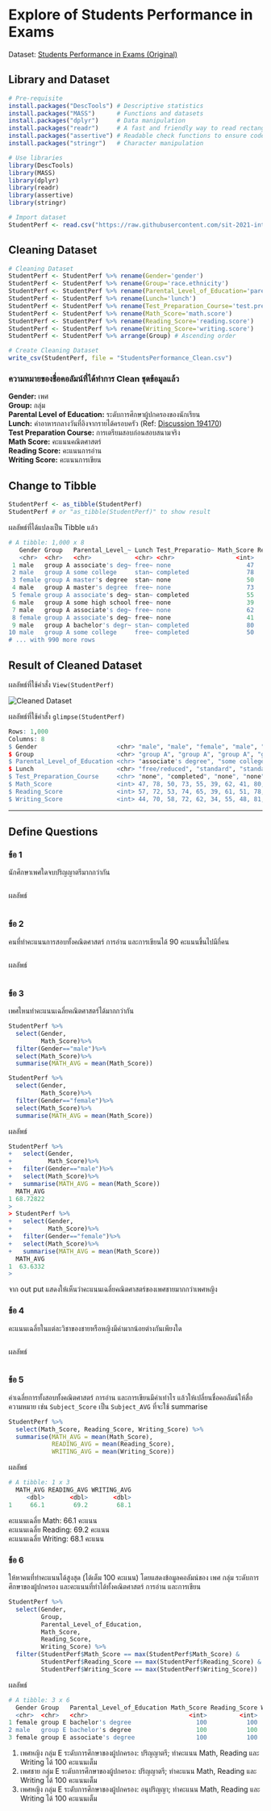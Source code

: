 # Explore of Students Performance in Exams

Dataset: [Students Performance in Exams (Original)](https://github.com/sit-2021-int214/017-StudentPerf_inExam/blob/main/StudentsPerformance_Original.csv)

## Library and Dataset

```R
# Pre-requisite
install.packages("DescTools") # Descriptive statistics
install.packages("MASS")      # Functions and datasets
install.packages("dplyr")     # Data manipulation
install.packages("readr")     # A fast and friendly way to read rectangular data
install.packages("assertive") # Readable check functions to ensure code integrity
install.packages("stringr")   # Character manipulation

# Use libraries
library(DescTools)
library(MASS)
library(dplyr)
library(readr)
library(assertive)
library(stringr)

# Import dataset
StudentPerf <- read.csv("https://raw.githubusercontent.com/sit-2021-int214/017-StudentPerf_inExam/main/StudentsPerformance_Original.csv")
```

## Cleaning Dataset

```R
# Cleaning Dataset
StudentPerf <- StudentPerf %>% rename(Gender='gender')
StudentPerf <- StudentPerf %>% rename(Group='race.ethnicity')
StudentPerf <- StudentPerf %>% rename(Parental_Level_of_Education='parental.level.of.education')
StudentPerf <- StudentPerf %>% rename(Lunch='lunch')
StudentPerf <- StudentPerf %>% rename(Test_Preparation_Course='test.preparation.course')
StudentPerf <- StudentPerf %>% rename(Math_Score='math.score')
StudentPerf <- StudentPerf %>% rename(Reading_Score='reading.score')
StudentPerf <- StudentPerf %>% rename(Writing_Score='writing.score')
StudentPerf <- StudentPerf %>% arrange(Group) # Ascending order

# Create Cleaning Dataset
write_csv(StudentPerf, file = "StudentsPerformance_Clean.csv")
```

### ความหมายของชื่อคอลัมน์ที่ได้ทำการ Clean ชุดข้อมูลแล้ว

**Gender:** เพศ\
**Group:** กลุ่ม\
**Parental Level of Education:** ระดับการศึกษาผู้ปกครองของนักเรียน\
**Lunch:** ค่าอาหารกลางวันที่อิงจากรายได้ครอบครัว (Ref: [Discussion 194170](https://www.kaggle.com/spscientist/students-performance-in-exams/discussion/194170))\
**Test Preparation Course:** การเตรียมสอบก่อนสอบสนามจริง\
**Math Score:** คะแนนคณิตศาสตร์\
**Reading Score:** คะแนนการอ่าน\
**Writing Score:** คะแนนการเขียน

## Change to Tibble

```R
StudentPerf <- as_tibble(StudentPerf)
StudentPerf # or "as_tibble(StudentPerf)" to show result
```

ผลลัพธ์ที่ได้แปลงเป็น Tibble แล้ว

```R
# A tibble: 1,000 x 8
   Gender Group   Parental_Level_~ Lunch Test_Preparatio~ Math_Score Reading_Score Writing_Score
   <chr>  <chr>   <chr>            <chr> <chr>                 <int>         <int>         <int>
 1 male   group A associate's deg~ free~ none                     47            57            44
 2 male   group A some college     stan~ completed                78            72            70
 3 female group A master's degree  stan~ none                     50            53            58
 4 male   group A master's degree  free~ none                     73            74            72
 5 female group A associate's deg~ stan~ completed                55            65            62
 6 male   group A some high school free~ none                     39            39            34
 7 male   group A associate's deg~ free~ none                     62            61            55
 8 female group A associate's deg~ free~ none                     41            51            48
 9 male   group A bachelor's degr~ stan~ completed                80            78            81
10 male   group A some college     free~ completed                50            47            54
# ... with 990 more rows
```

## Result of Cleaned Dataset

ผลลัพธ์ที่ใช้คำสั่ง `View(StudentPerf)`

![Cleaned Dataset](images/ViewStudentPerf-Result.png)

ผลลัพธ์ที่ใช้คำสั่ง `glimpse(StudentPerf)`

```R
Rows: 1,000
Columns: 8
$ Gender                      <chr> "male", "male", "female", "male", "female", "male", "male"~
$ Group                       <chr> "group A", "group A", "group A", "group A", "group A", "gr~
$ Parental_Level_of_Education <chr> "associate's degree", "some college", "master's degree", "~
$ Lunch                       <chr> "free/reduced", "standard", "standard", "free/reduced", "s~
$ Test_Preparation_Course     <chr> "none", "completed", "none", "none", "completed", "none", ~
$ Math_Score                  <int> 47, 78, 50, 73, 55, 39, 62, 41, 80, 50, 58, 54, 51, 57, 62~
$ Reading_Score               <int> 57, 72, 53, 74, 65, 39, 61, 51, 78, 47, 70, 53, 49, 43, 67~
$ Writing_Score               <int> 44, 70, 58, 72, 62, 34, 55, 48, 81, 54, 67, 47, 51, 47, 69~
```

-----------------------------------------------------------------------------------------------------------------------------------------

## Define Questions

### ข้อ 1

นักศึกษาเพศใดจบปริญญาตรีมากกว่ากัน

```R

```

ผลลัพธ์

```R

```

### ข้อ 2

คนที่ทำคะแนนการสอบทั้งคณิตศาสตร์ การอ่าน และการเขียนได้ 90 คะแนนขึ้นไปมีกี่คน

```R

```

ผลลัพธ์

```R

```

### ข้อ 3

เพศไหนทำคะแนนเฉลี่ยคณิตศาสตร์ได้มากกว่ากัน

```R
StudentPerf %>% 
  select(Gender,
         Math_Score)%>% 
  filter(Gender=="male")%>%
  select(Math_Score)%>%
  summarise(MATH_AVG = mean(Math_Score))

StudentPerf %>% 
  select(Gender,
         Math_Score)%>% 
  filter(Gender=="female")%>%
  select(Math_Score)%>%
  summarise(MATH_AVG = mean(Math_Score))

```

ผลลัพธ์

```R
StudentPerf %>% 
+   select(Gender,
+          Math_Score)%>% 
+   filter(Gender=="male")%>%
+   select(Math_Score)%>%
+   summarise(MATH_AVG = mean(Math_Score))
  MATH_AVG
1 68.72822
> 
> StudentPerf %>% 
+   select(Gender,
+          Math_Score)%>% 
+   filter(Gender=="female")%>%
+   select(Math_Score)%>%
+   summarise(MATH_AVG = mean(Math_Score))
  MATH_AVG
1  63.6332
> 

```
จาก out put แสดงให้เห็นว่าคะแนนเฉลี่ยคณิตศาสตร์ของเพศชายมากกว่าเพศหญิง

### ข้อ 4

คะแนนเฉลี่ยในแต่ละวิชาของชายหรือหญิงมีค่ามากน้อยต่างกันเพียงใด

```R

```

ผลลัพธ์

```R

```

### ข้อ 5

ค่าเฉลี่ยการทั้งสอบทั้งคณิตศาสตร์ การอ่าน และการเขียนมีค่าเท่าไร แล้วให้เปลี่ยนชื่อคอลัมน์ให้สื่อความหมาย เช่น `Subject_Score` เป็น `Subject_AVG` ที่จะใช้ summarise

```R
StudentPerf %>%
  select(Math_Score, Reading_Score, Writing_Score) %>%
  summarise(MATH_AVG = mean(Math_Score),
            READING_AVG = mean(Reading_Score),
            WRITING_AVG = mean(Writing_Score))
```

ผลลัพธ์

```R
# A tibble: 1 x 3
  MATH_AVG READING_AVG WRITING_AVG
     <dbl>       <dbl>       <dbl>
1     66.1        69.2        68.1
```

คะแนนเฉลี่ย Math: 66.1 คะแนน\
คะแนนเฉลี่ย Reading: 69.2 คะแนน\
คะแนนเฉลี่ย Writing: 68.1 คะแนน

### ข้อ 6

ให้หาคนที่ทำคะแนนได้สูงสุด (ได้เต็ม 100 คะแนน) โดยแสดงข้อมูลคอลัมน์ของ เพศ กลุ่ม ระดับการศึกษาของผู้ปกครอง และคะแนนที่ทำได้ทั้งคณิตศาสตร์ การอ่าน และการเขียน

```R
StudentPerf %>%
  select(Gender,
         Group,
         Parental_Level_of_Education,
         Math_Score,
         Reading_Score,
         Writing_Score) %>%
  filter(StudentPerf$Math_Score == max(StudentPerf$Math_Score) &
         StudentPerf$Reading_Score == max(StudentPerf$Reading_Score) &
         StudentPerf$Writing_Score == max(StudentPerf$Writing_Score))
```

ผลลัพธ์

```R
# A tibble: 3 x 6
  Gender Group   Parental_Level_of_Education Math_Score Reading_Score Writing_Score
  <chr>  <chr>   <chr>                            <int>         <int>         <int>
1 female group E bachelor's degree                  100           100           100
2 male   group E bachelor's degree                  100           100           100
3 female group E associate's degree                 100           100           100
```

1. เพศหญิง กลุ่ม E ระดับการศึกษาของผู้ปกครอง: ปริญญาตรี; ทำคะแนน Math, Reading และ Writing ได้ 100 คะแนนเต็ม
2. เพศชาย กลุ่ม E ระดับการศึกษาของผู้ปกครอง: ปริญญาตรี; ทำคะแนน Math, Reading และ Writing ได้ 100 คะแนนเต็ม
3. เพศหญิง กลุ่ม E ระดับการศึกษาของผู้ปกครอง: อนุปริญญา; ทำคะแนน Math, Reading และ Writing ได้ 100 คะแนนเต็ม
